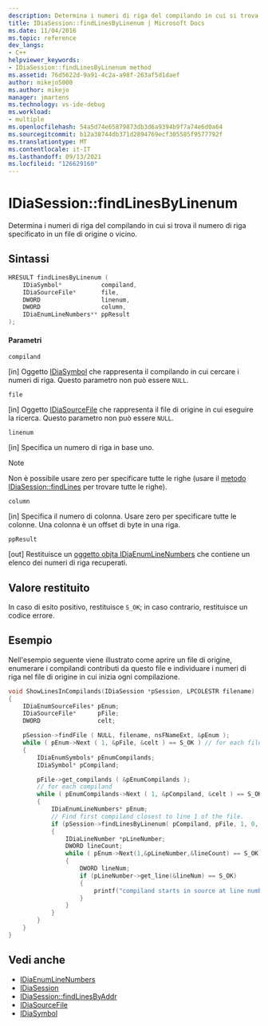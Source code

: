 ```yaml
---
description: Determina i numeri di riga del compilando in cui si trova il numero di riga specificato in un file di origine o vicino.
title: IDiaSession::findLinesByLinenum | Microsoft Docs
ms.date: 11/04/2016
ms.topic: reference
dev_langs:
- C++
helpviewer_keywords:
- IDiaSession::findLinesByLinenum method
ms.assetid: 76d5622d-9a91-4c2a-a98f-263af5d1daef
author: mikejo5000
ms.author: mikejo
manager: jmartens
ms.technology: vs-ide-debug
ms.workload:
- multiple
ms.openlocfilehash: 54a5d74e65879873db3d6a9394b9f7a74e6d0a64
ms.sourcegitcommit: b12a38744db371d2894769ecf305585f9577792f
ms.translationtype: MT
ms.contentlocale: it-IT
ms.lasthandoff: 09/13/2021
ms.locfileid: "126629160"
---
```

# <a name="idiasessionfindlinesbylinenum"></a>IDiaSession::findLinesByLinenum
Determina i numeri di riga del compilando in cui si trova il numero di riga specificato in un file di origine o vicino.

## <a name="syntax"></a>Sintassi

```C++
HRESULT findLinesByLinenum ( 
    IDiaSymbol*           compiland,
    IDiaSourceFile*       file,
    DWORD                 linenum,
    DWORD                 column,
    IDiaEnumLineNumbers** ppResult
);
```

#### <a name="parameters"></a>Parametri
`compiland`

[in] Oggetto [IDiaSymbol](../../debugger/debug-interface-access/idiasymbol.md) che rappresenta il compilando in cui cercare i numeri di riga. Questo parametro non può essere `NULL`.

`file`

[in] Oggetto [IDiaSourceFile](../../debugger/debug-interface-access/idiasourcefile.md) che rappresenta il file di origine in cui eseguire la ricerca. Questo parametro non può essere `NULL`.

`linenum`

[in] Specifica un numero di riga in base uno.

> [!NOTE]
> Non è possibile usare zero per specificare tutte le righe (usare il [metodo IDiaSession::findLines](../../debugger/debug-interface-access/idiasession-findlines.md) per trovare tutte le righe).

`column`

[in] Specifica il numero di colonna. Usare zero per specificare tutte le colonne. Una colonna è un offset di byte in una riga.

`ppResult`

[out] Restituisce un [oggetto objta IDiaEnumLineNumbers](../../debugger/debug-interface-access/idiaenumlinenumbers.md) che contiene un elenco dei numeri di riga recuperati.

## <a name="return-value"></a>Valore restituito
In caso di esito positivo, restituisce `S_OK`; in caso contrario, restituisce un codice errore.

## <a name="example"></a>Esempio
Nell'esempio seguente viene illustrato come aprire un file di origine, enumerare i compilandi contributi da questo file e individuare i numeri di riga nel file di origine in cui inizia ogni compilazione.

```C++
void ShowLinesInCompilands(IDiaSession *pSession, LPCOLESTR filename)
{
    IDiaEnumSourceFiles* pEnum;
    IDiaSourceFile*      pFile;
    DWORD                celt;

    pSession->findFile ( NULL, filename, nsFNameExt, &pEnum );
    while ( pEnum->Next ( 1, &pFile, &celt ) == S_OK ) // for each file
    {
        IDiaEnumSymbols* pEnumCompilands;
        IDiaSymbol* pCompiland;

        pFile->get_compilands ( &pEnumCompilands );
        // for each compiland
        while ( pEnumCompilands->Next ( 1, &pCompiland, &celt ) == S_OK )
        {
            IDiaEnumLineNumbers* pEnum;
            // Find first compiland closest to line 1 of the file.
            if (pSession->findLinesByLinenum( pCompiland, pFile, 1, 0, &pEnum ) == S_OK)
            {
                IDiaLineNumber *pLineNumber;
                DWORD lineCount;
                while ( pEnum->Next(1,&pLineNumber,&lineCount) == S_OK)
                {
                    DWORD lineNum;
                    if (pLineNumber->get_line(&lineNum) == S_OK)
                    {
                        printf("compiland starts in source at line number = %lu\n",lineNum);
                    }
                }
            }
        }
    }
}
```

## <a name="see-also"></a>Vedi anche
- [IDiaEnumLineNumbers](../../debugger/debug-interface-access/idiaenumlinenumbers.md)
- [IDiaSession](../../debugger/debug-interface-access/idiasession.md)
- [IDiaSession::findLinesByAddr](../../debugger/debug-interface-access/idiasession-findlinesbyaddr.md)
- [IDiaSourceFile](../../debugger/debug-interface-access/idiasourcefile.md)
- [IDiaSymbol](../../debugger/debug-interface-access/idiasymbol.md)
